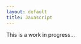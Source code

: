 ```yaml
---
layout: default
title: Javascript
---
```


<div class="wip">
  <p>
    This is a work in progress...
  </p>
</div>
